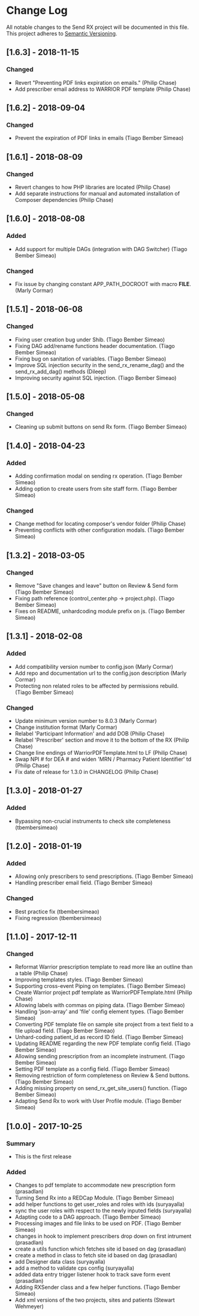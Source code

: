 # Change Log
All notable changes to the Send RX project will be documented in this file.
This project adheres to [Semantic Versioning](http://semver.org/).

## [1.6.3] - 2018-11-15
### Changed
- Revert "Preventing PDF links expiration on emails." (Philip Chase)
- Add prescriber email address to WARRIOR PDF template (Philip Chase)


## [1.6.2] - 2018-09-04
### Changed
- Prevent the expiration of PDF links in emails (Tiago Bember Simeao)


## [1.6.1] - 2018-08-09
### Changed
- Revert changes to how PHP libraries are located (Philip Chase)
- Add separate instructions for manual and automated installation of Composer dependencies (Philip Chase)


## [1.6.0] - 2018-08-08
### Added
- Add support for multiple DAGs (integration with DAG Switcher) (Tiago Bember Simeao)

### Changed
- Fix issue by changing constant APP_PATH_DOCROOT with macro __FILE__. (Marly Cormar)


## [1.5.1] - 2018-06-08
### Changed
- Fixing user creation bug under Shib. (Tiago Bember Simeao)
- Fixing DAG add/rename functions header documentation. (Tiago Bember Simeao)
- Fixing bug on sanitation of variables. (Tiago Bember Simeao)
- Improve SQL injection security in the send_rx_rename_dag() and the send_rx_add_dag() methods (Dileep)
- Improving security against SQL injection. (Tiago Bember Simeao)


## [1.5.0] - 2018-05-08
### Changed
- Cleaning up submit buttons on send Rx form. (Tiago Bember Simeao)


## [1.4.0] - 2018-04-23
### Added
- Adding confirmation modal on sending rx operation. (Tiago Bember Simeao)
- Adding option to create users from site staff form. (Tiago Bember Simeao)

### Changed
- Change method for locating composer's vendor folder (Philip Chase)
- Preventing conflicts with other configuration modals. (Tiago Bember Simeao)


## [1.3.2] - 2018-03-05
### Changed
- Remove "Save changes and leave" button on Review & Send form (Tiago Bember Simeao)
- Fixing path reference (control_center.php -> project.php). (Tiago Bember Simeao)
- Fixes on README, unhardcoding module prefix on js. (Tiago Bember Simeao)


## [1.3.1] - 2018-02-08
### Added
- Add compatibility version number to config.json (Marly Cormar)
- Add repo and documentation url to the config.json description (Marly Cormar)
- Protecting non related roles to be affected by permissions rebuild. (Tiago Bember Simeao)

### Changed
- Update minimum version number to 8.0.3 (Marly Cormar)
- Change institution format (Marly Cormar)
- Relabel 'Participant Information' and add DOB (Philip Chase)
- Relabel 'Prescriber' section and move it to the bottom of the RX (Philip Chase)
- Change line endings of WarriorPDFTemplate.html to LF (Philip Chase)
- Swap NPI # for DEA # and widen 'MRN / Pharmacy Patient Identifier' td (Philip Chase)
- Fix date of release for 1.3.0 in CHANGELOG (Philip Chase)


## [1.3.0] - 2018-01-27
### Added
- Bypassing non-crucial instruments to check site completeness (tbembersimeao)


## [1.2.0] - 2018-01-19
### Added
- Allowing only prescribers to send prescriptions. (Tiago Bember Simeao)
- Handling prescriber email field. (Tiago Bember Simeao)

### Changed
- Best practice fix (tbembersimeao)
- Fixing regression (tbembersimeao)


## [1.1.0] - 2017-12-11
### Changed
- Reformat Warrior prescription template to read more like an outline than a table (Philip Chase)
- Improving templates styles. (Tiago Bember Simeao)
- Supporting cross-event Piping on templates. (Tiago Bember Simeao)
- Create Warrior project pdf template as WarriorPDFTemplate.html (Philip Chase)
- Allowing labels with commas on piping data. (Tiago Bember Simeao)
- Handling 'json-array' and 'file' config element types. (Tiago Bember Simeao)
- Converting PDF template file on sample site project from a text field to a file upload field. (Tiago Bember Simeao)
- Unhard-coding patient_id as record ID field. (Tiago Bember Simeao)
- Updating README regarding the new PDF template config field. (Tiago Bember Simeao)
- Allowing sending prescription from an incomplete instrument. (Tiago Bember Simeao)
- Setting PDF template as a config field. (Tiago Bember Simeao)
- Removing restriction of form completeness on Review & Send buttons. (Tiago Bember Simeao)
- Adding missing property on send_rx_get_site_users() function. (Tiago Bember Simeao)
- Adapting Send Rx to work with User Profile module. (Tiago Bember Simeao)


## [1.0.0] - 2017-10-25
### Summary
 - This is the first release

### Added
- Changes to pdf template to accommodate new prescription form (prasadlan)
- Turning Send Rx into a REDCap Module. (Tiago Bember Simeao)
- add helper functions to get user_roles and roles with ids (suryayalla)
- sync the user roles with respect to the newly inputed fields (suryayalla)
- Adapting code to a DAG approach. (Tiago Bember Simeao)
- Processing images and file links to be used on PDF. (Tiago Bember Simeao)
- changes in hook to implement prescribers drop down on first intrument (prasadlan)
- create a utils function which fetches site id based on dag (prasadlan)
- create a method in class to fetch site id based on dag (prasadlan)
- add Designer data class (suryayalla)
- add a method to validate cps config (suryayalla)
- added data entry trigger listener hook to track save form event (prasadlan)
- Adding RXSender class and a few helper functions. (Tiago Bember Simeao)
- Add xml versions of the two projects, sites and patients (Stewart Wehmeyer)